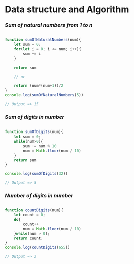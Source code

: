 # Data structure and Algorithm

### ___Sum of natural numbers from 1 to n___
```javascript

function sumOfNaturalNumbers(num){
    let sum = 0;
    for(let i = 0; i <= num; i++){
        sum += i
    }
    
    return sum

    // or

    return (num*(num+1))/2
}
console.log(sumOfNaturalNumbers(5))

// Output => 15
```

### ___Sum of digits in number___
```javascript

function sumOfDigits(num){
    let sum = 0;
    while(num>0){
        sum += num % 10
        num = Math.floor(num / 10)
    }
    return sum
}

console.log(sumOfDigits(32))

// Output => 5
```

### ___Number of digits in number___

```javascript

function countDigits(num){
    let count = 0;
    do{
        count++
        num = Math.floor(num / 10)
    }while(num > 0);
    return count;
}
console.log(countDigits(655))

// Output => 3
```
